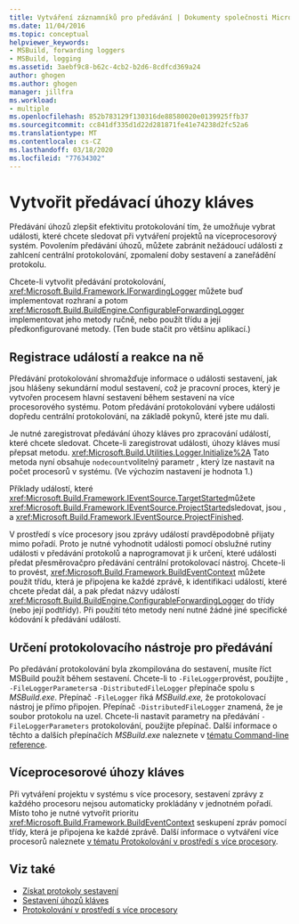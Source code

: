 ```yaml
---
title: Vytváření záznamníků pro předávání | Dokumenty společnosti Microsoft
ms.date: 11/04/2016
ms.topic: conceptual
helpviewer_keywords:
- MSBuild, forwarding loggers
- MSBuild, logging
ms.assetid: 3aebf9c8-b62c-4cb2-b2d6-8cdfcd369a24
author: ghogen
ms.author: ghogen
manager: jillfra
ms.workload:
- multiple
ms.openlocfilehash: 852b783129f130316de88580020e0139925ffb37
ms.sourcegitcommit: cc841df335d1d22d281871fe41e74238d2fc52a6
ms.translationtype: MT
ms.contentlocale: cs-CZ
ms.lasthandoff: 03/18/2020
ms.locfileid: "77634302"
---
```

# <a name="create-forwarding-loggers"></a>Vytvořit předávací úhozy kláves

Předávání úhozů zlepšit efektivitu protokolování tím, že umožňuje vybrat události, které chcete sledovat při vytváření projektů na víceprocesorový systém. Povolením předávání úhozů, můžete zabránit nežádoucí události z zahlcení centrální protokolování, zpomalení doby sestavení a zaneřádění protokolu.

 Chcete-li vytvořit předávání protokolování, <xref:Microsoft.Build.Framework.IForwardingLogger> můžete buď implementovat rozhraní a potom <xref:Microsoft.Build.BuildEngine.ConfigurableForwardingLogger> implementovat jeho metody ručně, nebo použít třídu a její předkonfigurované metody. (Ten bude stačit pro většinu aplikací.)

## <a name="register-events-and-respond-to-them"></a>Registrace událostí a reakce na ně

 Předávání protokolování shromažďuje informace o události sestavení, jak jsou hlášeny sekundární modul sestavení, což je pracovní proces, který je vytvořen procesem hlavní sestavení během sestavení na více procesorového systému. Potom předávání protokolování vybere události dopředu centrální protokolování, na základě pokynů, které jste mu dali.

 Je nutné zaregistrovat předávání úhozy kláves pro zpracování událostí, které chcete sledovat. Chcete-li zaregistrovat události, úhozy kláves musí přepsat metodu. <xref:Microsoft.Build.Utilities.Logger.Initialize%2A> Tato metoda nyní obsahuje `nodecount`volitelný parametr , který lze nastavit na počet procesorů v systému. (Ve výchozím nastavení je hodnota 1.)

 Příklady událostí, které <xref:Microsoft.Build.Framework.IEventSource.TargetStarted>můžete <xref:Microsoft.Build.Framework.IEventSource.ProjectStarted>sledovat, jsou , a <xref:Microsoft.Build.Framework.IEventSource.ProjectFinished>.

 V prostředí s více procesory jsou zprávy událostí pravděpodobně přijaty mimo pořadí. Proto je nutné vyhodnotit události pomocí obslužné rutiny události v předávání protokolů a naprogramovat ji k určení, které události předat přesměrovačpro předávání centrální protokolovací nástroj. Chcete-li to provést, <xref:Microsoft.Build.Framework.BuildEventContext> můžete použít třídu, která je připojena ke každé zprávě, k identifikaci událostí, které chcete předat dál, a pak předat názvy událostí <xref:Microsoft.Build.BuildEngine.ConfigurableForwardingLogger> do třídy (nebo její podtřídy). Při použití této metody není nutné žádné jiné specifické kódování k předávání událostí.

## <a name="specify-a-forwarding-logger"></a>Určení protokolovacího nástroje pro předávání

 Po předávání protokolování byla zkompilována do sestavení, musíte říct MSBuild použít během sestavení. Chcete-li to `-FileLogger`provést, použijte , `-FileLoggerParameters`a `-DistributedFileLogger` přepínače spolu s *MSBuild.exe*. Přepínač `-FileLogger` říká *MSBuild.exe,* že protokolovací nástroj je přímo připojen. Přepínač `-DistributedFileLogger` znamená, že je soubor protokolu na uzel. Chcete-li nastavit parametry na předávání `-FileLoggerParameters` protokolování, použijte přepínač. Další informace o těchto a dalších přepínačích *MSBuild.exe* naleznete v [tématu Command-line reference](../msbuild/msbuild-command-line-reference.md).

## <a name="multi-processor-aware-loggers"></a>Víceprocesorové úhozy kláves

 Při vytváření projektu v systému s více procesory, sestavení zprávy z každého procesoru nejsou automaticky prokládány v jednotném pořadí. Místo toho je nutné vytvořit prioritu <xref:Microsoft.Build.Framework.BuildEventContext> seskupení zpráv pomocí třídy, která je připojena ke každé zprávě. Další informace o vytváření více procesorů naleznete [v tématu Protokolování v prostředí s více procesory](../msbuild/logging-in-a-multi-processor-environment.md).

## <a name="see-also"></a>Viz také

- [Získat protokoly sestavení](../msbuild/obtaining-build-logs-with-msbuild.md)
- [Sestavení úhozů kláves](../msbuild/build-loggers.md)
- [Protokolování v prostředí s více procesory](../msbuild/logging-in-a-multi-processor-environment.md)